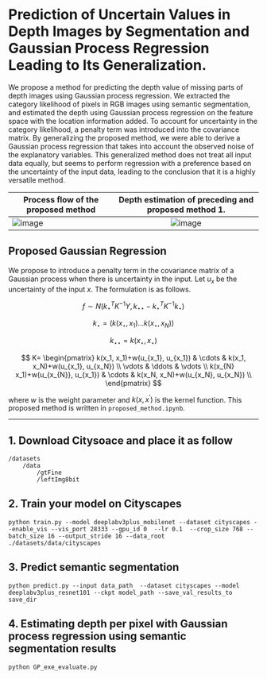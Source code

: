 # Prediction of Uncertain Values in Depth Images by Segmentation and Gaussian Process Regression Leading to Its Generalization.

We propose a method for predicting the depth value of missing parts of depth images using Gaussian process regression. We extracted the category likelihood of pixels in RGB images using semantic segmentation, and estimated the depth using Gaussian process regression on the feature space with the location information added. To account for uncertainty in the category likelihood, a penalty term was introduced into the covariance matrix. By generalizing the proposed method, we were able to derive a Gaussian process regression that takes into account the observed noise of the explanatory variables. This generalized method does not treat all input data equally, but seems to perform regression with a preference based on the uncertainty of the input data, leading to the conclusion that it is a highly versatile method.


|Process flow of the proposed method|Depth estimation of preceding and proposed method 1.|
|---|:---:|
|![image](https://user-images.githubusercontent.com/91179464/198981993-40903477-38e1-4888-8f90-4fcd2f2b3a7b.png)|![image](https://user-images.githubusercontent.com/91179464/198981159-9dea102f-f99c-4cca-be3d-c43dc36a9ab6.png)|

## Proposed Gaussian Regression

We propose to introduce a penalty term in the covariance matrix of a Gaussian process when there is uncertainty in the input. Let $u_x$ be the uncertainty of the input $x$. The formulation is as follows.

$$ f \sim N\left(k_{\star}^{T}K^{-1}Y, k_{\star\star}-k_{\star}^{T}K^{-1}k_{\star}\right) $$

$$ k_{\star} = (k(x_{\star},x_1 )… k(x_{\star}, x_N )) $$

$$ k_{\star\star} = k(x_{\star}, x_{\star}) $$

$$ K=
\begin{pmatrix}
k(x_1, x_1)+w(u_{x_1}, u_{x_1}) & \cdots & k(x_1, x_N)+w(u_{x_1}, u_{x_N}) \\
\vdots & \ddots & \vdots \\
k(x_{N} x_1)+w(u_{x_{N}}, u_{x_1}) & \cdots & k(x_N, x_N)+w(u_{x_N}, u_{x_N}) \\
\end{pmatrix}
$$

where $w$ is the weight parameter and $k(x,x^{'})$ is the kernel function. This proposed method is written in `proposed_method.ipynb`.

***


## 1. Download Citysoace and place it as follow
```
/datasets
    /data
        /gtFine
        /leftImg8bit
```
## 2. Train your model on Cityscapes
```
python train.py --model deeplabv3plus_mobilenet --dataset cityscapes --enable_vis --vis_port 28333 --gpu_id 0  --lr 0.1  --crop_size 768 --batch_size 16 --output_stride 16 --data_root ./datasets/data/cityscapes 
```
## 3. Predict semantic segmentation
```
python predict.py --input data_path  --dataset cityscapes --model deeplabv3plus_resnet101 --ckpt model_path --save_val_results_to save_dir
```

## 4. Estimating depth per pixel with Gaussian process regression using semantic segmentation results
```
python GP_exe_evaluate.py
```
